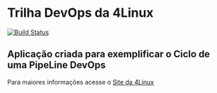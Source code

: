 # Trilha DevOps da 4Linux

<!-- Altere a Flag abaixo com sua URL do Travis -->
[![Build Status](https://travis-ci.com/mateus-coimbra/DevOpsLab-HelloWorld.svg?branch=master)](https://travis-ci.com/mateus-coimbra/DevOpsLab-HelloWorld)

## Aplicação criada para exemplificar o Ciclo de uma PipeLine DevOps


Para maiores informações acesse o [Site da 4Linux](https://www.4linux.com.br/cursos/devops)
